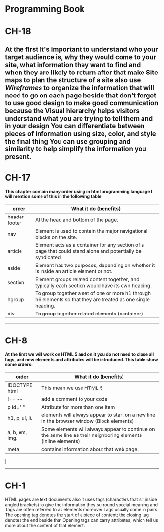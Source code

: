 # Programming Book
# CH-18
At the first It's important to understand who your target audience is, why they would come to your site, what information they want to find and when they are likely to return after that make Site maps to plan the structure of a site also use *Wireframes* to organize the information that will need to go on each page beside that don’t forget to use good design to make good communication because the Visual hierarchy helps visitors understand what you are trying to tell them and in your design You can differentiate between pieces of information using size, color, and style the final thing You can use grouping and similarity to help simplify the information you present.
---------------------------------------------------------
# CH-17
**This chapter contain many order using in html programming language I will mention some of this in the following table:**

| order        | What  it do (benefits)           | 
| ------------- |-------------|
|header footer| At the head and bottom of the page. | 
|nav| Element is used to contain the major navigational blocks on the site.      |  
|article| Element acts as a container for any section of a page that could stand alone and potentially be syndicated.    | 
|aside| Element has two purposes, depending on whether it is inside an article element or not. | 
|section| Element groups related content together, and typically each section would have its own heading.    |  
|hgroup| To group together a set of one or more h1 through h6 elements so that they are treated as one single heading.    | 
|div| To group together related elements (container)| 
-------------------------------------------------------------------------------------------------
# CH-8

**At the first we will work on HTML 5 and on it you do not need to close all tags, and new elements and attributes will be introduced. This table show some orders:**

| order        | What  it do (benefits)           | 
| ------------- |-------------|
|!DOCTYPE html|This mean we use HTML 5| 
|!-- --|add a comment to your code|  
|p id=" "|Attribute for more than one item| 
|h1, p, ul,  li.|elements will always appear to start on a new line in the browser window (Block elements)| 
|a, b, em,  img.|Some elements will always appear to continue on the same line as their neighboring elements (inline elements)|  
|meta|contains information about that web page.| 
|

---------------------------------------------------------------------------------------
# CH-1

HTML pages are text documents also it uses tags (characters that sit inside angled brackets) to give the information they surround special meaning and Tags are often referred to as elements moreover Tags usually come in pairs. The opening tag denotes the start of a piece of content; the closing tag denotes the end beside that Opening tags can carry attributes, which tell us more about the content of that element.
